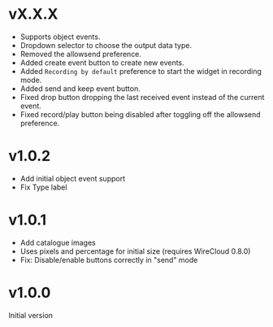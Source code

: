 vX.X.X
======

- Supports object events.
- Dropdown selector to choose the output data type.
- Removed the allowsend preference.
- Added create event button to create new events.
- Added `Recording by default` preference to start the widget in recording mode.
- Added send and keep event button.
- Fixed drop button dropping the last received event instead of the current event.
- Fixed record/play button being disabled after toggling off the allowsend preference.

v1.0.2
======

- Add initial object event support
- Fix Type label

v1.0.1
======

- Add catalogue images
- Uses pixels and percentage for initial size (requires WireCloud 0.8.0)
- Fix: Disable/enable buttons correctly in "send" mode

v1.0.0
======

Initial version
